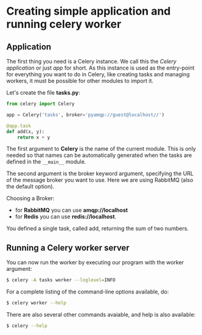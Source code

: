 # Creating simple application and running celery worker

## Application

The first thing you need is a Celery instance. We call this the *Celery application* or just *app* for short. As this instance is used as the entry-point for everything you want to do in Celery, like creating tasks and managing workers, it must be possible for other modules to import it.


Let's create the file **tasks.py**:

```py
from celery import Celery

app = Celery('tasks', broker='pyamqp://guest@localhost//')

@app.task
def add(x, y):
    return x + y
```


The first argument to **Celery** is the name of the current module. This is only needed so that names can be automatically generated when the tasks are defined in the `__main__` module.

The second argument is the broker keyword argument, specifying the URL of the message broker you want to use. Here we are using RabbitMQ (also the default option).

Choosing a Broker:

- for **RabbitMQ** you can use **amqp://localhost**
- for **Redis** you can use **redis://localhost**.

You defined a single task, called add, returning the sum of two numbers.


## Running a Celery worker server

You can now run the worker by executing our program with the worker argument:

```bash
$ celery -A tasks worker --loglevel=INFO
```

For a complete listing of the command-line options available, do:

```bash
$ celery worker --help
```

There are also several other commands avaiable, and help is also available:

```bash
$ celery --help
```
